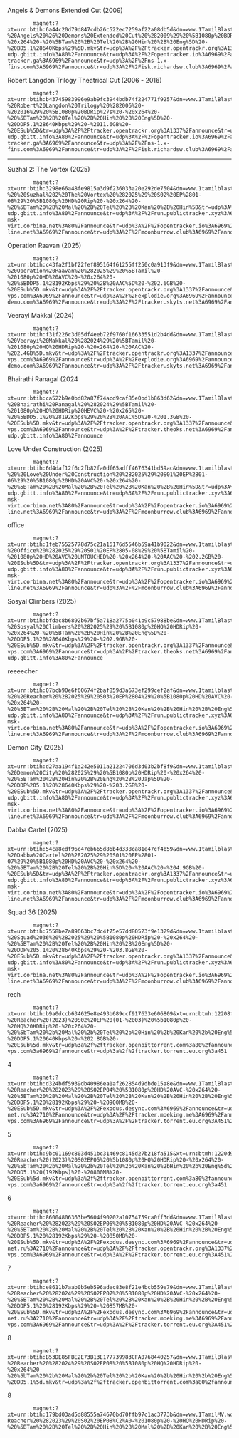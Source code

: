 Angels & Demons Extended Cut (2009)

            magnet:?xt=urn:btih:6a44c20d79d847cdb26c522ec7259af22a08db5d&dn=www.1TamilBlasters.bid%20-%20Angels%20%26%20Demons%20Extended%20Cut%20%282009%29%20%5B1080p%20BDRip%20-%20x264%20-%20%5BTam%20%2B%20Tel%20%2B%20Hin%20%2B%20Eng%5D%20-%20BD5.1%28640Kbps%29%5D.mkv&tr=udp%3A%2F%2Ftracker.opentrackr.org%3A1337%2Fannounce&tr=udp%3A%2F%2Fopen.demonii.com%3A1337%2Fannounce&tr=udp%3A%2F%2Ftracker.torrent.eu.org%3A451%2Fannounce&tr=udp%3A%2F%2Fopen.stealth.si%3A80%2Fannounce&tr=udp%3A%2F%2Fexodus.desync.com%3A6969%2Fannounce&tr=udp%3A%2F%2Fexplodie.org%3A6969%2Fannounce&tr=udp%3A%2F%2Ftracker.theoks.net%3A6969%2Fannounce&tr=udp%3A%2F%2Ftracker.ololosh.space%3A6969%2Fannounce&tr=udp%3A%2F%2Ftracker.dump.cl%3A6969%2Fannounce&tr=udp%3A%2F%2Ftracker.bittor.pw%3A1337%2Fannounce&tr=udp%3A%2F%2Ftracker-udp.gbitt.info%3A80%2Fannounce&tr=udp%3A%2F%2Fopentracker.io%3A6969%2Fannounce&tr=udp%3A%2F%2Fopen.free-tracker.ga%3A6969%2Fannounce&tr=udp%3A%2F%2Fns-1.x-fins.com%3A6969%2Fannounce&tr=udp%3A%2F%2Fisk.richardsw.club%3A6969%2Fannounce&tr=udp%3A%2F%2Fdiscord.heihachi.pw%3A6969%2Fannounce&tr=udp%3A%2F%2Fwepzone.net%3A6969%2Fannounce&tr=udp%3A%2F%2Fttk2.nbaonlineservice.com%3A6969%2Fannounce&tr=udp%3A%2F%2Ftracker2.dler.org%3A80%2Fannounce&tr=udp%3A%2F%2Ftracker1.myporn.club%3A9337%2Fannounce&tr=udp%3A%2F%2Ftracker.tryhackx.org%3A6969%2Fannounce

Robert Langdon Trilogy Theatrical Cut (2006 - 2016)

            magnet:?xt=urn:btih:b43745983996e9ab9fc3944bdb74f224771f9257&dn=www.1TamilBlasters.bid%20-%20Robert%20Langdon%20Trilogy%20%282006%20-%202016%29%20%5B1080p%20BDRip%27s%20-%20x264%20-%20%5BTam%20%2B%20Tel%20%2B%20Hin%20%2B%20Eng%5D%20-%20DDP5.1%28640Kbps%29%20-%2011.6GB%20-%20ESub%5D&tr=udp%3A%2F%2Ftracker.opentrackr.org%3A1337%2Fannounce&tr=udp%3A%2F%2Fopen.demonii.com%3A1337%2Fannounce&tr=udp%3A%2F%2Ftracker.torrent.eu.org%3A451%2Fannounce&tr=udp%3A%2F%2Fopen.stealth.si%3A80%2Fannounce&tr=udp%3A%2F%2Fexodus.desync.com%3A6969%2Fannounce&tr=udp%3A%2F%2Fexplodie.org%3A6969%2Fannounce&tr=udp%3A%2F%2Ftracker.theoks.net%3A6969%2Fannounce&tr=udp%3A%2F%2Ftracker.ololosh.space%3A6969%2Fannounce&tr=udp%3A%2F%2Ftracker.dump.cl%3A6969%2Fannounce&tr=udp%3A%2F%2Ftracker.bittor.pw%3A1337%2Fannounce&tr=udp%3A%2F%2Ftracker-udp.gbitt.info%3A80%2Fannounce&tr=udp%3A%2F%2Fopentracker.io%3A6969%2Fannounce&tr=udp%3A%2F%2Fopen.free-tracker.ga%3A6969%2Fannounce&tr=udp%3A%2F%2Fns-1.x-fins.com%3A6969%2Fannounce&tr=udp%3A%2F%2Fisk.richardsw.club%3A6969%2Fannounce&tr=udp%3A%2F%2Fdiscord.heihachi.pw%3A6969%2Fannounce&tr=udp%3A%2F%2Fwepzone.net%3A6969%2Fannounce&tr=udp%3A%2F%2Fttk2.nbaonlineservice.com%3A6969%2Fannounce&tr=udp%3A%2F%2Ftracker2.dler.org%3A80%2Fannounce&tr=udp%3A%2F%2Ftracker1.myporn.club%3A9337%2Fannounce&tr=udp%3A%2F%2Ftracker.tryhackx.org%3A6969%2Fannounce

            
--------------------------


Suzhal 2: The Vortex (2025) 

            magnet:?xt=urn:btih:3298e66a48fe9815a3d9f236033a20e292de7504&dn=www.1tamilblasters.rodeo%20-%20%20Suzhal%202%20The%20Vortex%20%282025%29%20S02%20EP%2801-08%29%20%5B1080p%20HD%20Rip%20-%20x264%20-%20%5BTam%20%2B%20Mal%20%2B%20Tel%20%2B%20Kan%20%2B%20Hin%5D&tr=udp%3A%2F%2Ftracker.opentrackr.org%3A1337%2Fannounce&tr=udp%3A%2F%2Fopen.demonii.com%3A1337%2Fannounce&tr=udp%3A%2F%2Fopen.stealth.si%3A80%2Fannounce&tr=udp%3A%2F%2Ftracker.torrent.eu.org%3A451%2Fannounce&tr=udp%3A%2F%2Fexplodie.org%3A6969%2Fannounce&tr=udp%3A%2F%2Fexodus.desync.com%3A6969%2Fannounce&tr=udp%3A%2F%2Ftracker.0x7c0.com%3A6969%2Fannounce&tr=udp%3A%2F%2Ftracker-udp.gbitt.info%3A80%2Fannounce&tr=udp%3A%2F%2Frun.publictracker.xyz%3A6969%2Fannounce&tr=udp%3A%2F%2Fretracker01-msk-virt.corbina.net%3A80%2Fannounce&tr=udp%3A%2F%2Fopentracker.io%3A6969%2Fannounce&tr=udp%3A%2F%2Fopen.dstud.io%3A6969%2Fannounce&tr=udp%3A%2F%2Fnew-line.net%3A6969%2Fannounce&tr=udp%3A%2F%2Fmoonburrow.club%3A6969%2Fannounce

Operation Raavan (2025)

            magnet:?xt=urn:btih:c43fa2f1bf22fef895164f61255ff250c0a913f9&dn=www.1TamilBlasters.rodeo%20-%20Operation%20Raavan%20%282025%29%20%5BTamil%20-%201080p%20HD%20AVC%20-%20x264%20-%20%5BDDP5.1%28192Kbps%29%20%2B%20AAC%5D%20-%202.6GB%20-%20ESub%5D.mkv&tr=udp%3A%2F%2Ftracker.opentrackr.org%3A1337%2Fannounce&tr=udp%3A%2F%2Fopen.demonii.com%3A1337%2Fannounce&tr=udp%3A%2F%2Fopen.tracker.cl%3A1337%2Fannounce&tr=udp%3A%2F%2Ftracker.torrent.eu.org%3A451%2Fannounce&tr=udp%3A%2F%2Fopen.stealth.si%3A80%2Fannounce&tr=udp%3A%2F%2Fexodus.desync.com%3A6969%2Fannounce&tr=udp%3A%2F%2Ftracker.tiny-vps.com%3A6969%2Fannounce&tr=udp%3A%2F%2Fexplodie.org%3A6969%2Fannounce&tr=udp%3A%2F%2Fwepzone.net%3A6969%2Fannounce&tr=udp%3A%2F%2Fttk2.nbaonlineservice.com%3A6969%2Fannounce&tr=udp%3A%2F%2Ftracker2.dler.org%3A80%2Fannounce&tr=udp%3A%2F%2Ftracker1.myporn.club%3A9337%2Fannounce&tr=udp%3A%2F%2Ftracker.tryhackx.org%3A6969%2Fannounce&tr=udp%3A%2F%2Ftracker.torrust-demo.com%3A6969%2Fannounce&tr=udp%3A%2F%2Ftracker.skyts.net%3A6969%2Fannounce&tr=udp%3A%2F%2Ftracker.qu.ax%3A6969%2Fannounce&tr=udp%3A%2F%2Ftracker.ololosh.space%3A6969%2Fannounce&tr=udp%3A%2F%2Ftracker.gmi.gd%3A6969%2Fannounce&tr=udp%3A%2F%2Ftracker.gigantino.net%3A6969%2Fannounce&tr=udp%3A%2F%2Ftracker.filemail.com%3A6969%2Fannounce&tr=udp%3A%2F%2Ftracker.dler.org%3A6969%2Fannounce

Veerayi Makkal (2024) 

            magnet:?xt=urn:btih:f31f226c3d05df4eeb72f9760f16633551d2b4dd&dn=www.1TamilBlasters.rodeo%20-%20Veerayi%20Makkal%20%282024%29%20%5BTamil%20-%201080p%20HQ%20HDRip%20-%20x264%20-%20AAC%20-%202.4GB%5D.mkv&tr=udp%3A%2F%2Ftracker.opentrackr.org%3A1337%2Fannounce&tr=udp%3A%2F%2Fopen.demonii.com%3A1337%2Fannounce&tr=udp%3A%2F%2Fopen.tracker.cl%3A1337%2Fannounce&tr=udp%3A%2F%2Ftracker.torrent.eu.org%3A451%2Fannounce&tr=udp%3A%2F%2Fopen.stealth.si%3A80%2Fannounce&tr=udp%3A%2F%2Fexodus.desync.com%3A6969%2Fannounce&tr=udp%3A%2F%2Ftracker.tiny-vps.com%3A6969%2Fannounce&tr=udp%3A%2F%2Fexplodie.org%3A6969%2Fannounce&tr=udp%3A%2F%2Fwepzone.net%3A6969%2Fannounce&tr=udp%3A%2F%2Fttk2.nbaonlineservice.com%3A6969%2Fannounce&tr=udp%3A%2F%2Ftracker2.dler.org%3A80%2Fannounce&tr=udp%3A%2F%2Ftracker1.myporn.club%3A9337%2Fannounce&tr=udp%3A%2F%2Ftracker.tryhackx.org%3A6969%2Fannounce&tr=udp%3A%2F%2Ftracker.torrust-demo.com%3A6969%2Fannounce&tr=udp%3A%2F%2Ftracker.skyts.net%3A6969%2Fannounce&tr=udp%3A%2F%2Ftracker.qu.ax%3A6969%2Fannounce&tr=udp%3A%2F%2Ftracker.ololosh.space%3A6969%2Fannounce&tr=udp%3A%2F%2Ftracker.gmi.gd%3A6969%2Fannounce&tr=udp%3A%2F%2Ftracker.gigantino.net%3A6969%2Fannounce&tr=udp%3A%2F%2Ftracker.filemail.com%3A6969%2Fannounce&tr=udp%3A%2F%2Ftracker.dler.org%3A6969%2Fannounce


Bhairathi Ranagal (2024


            magnet:?xt=urn:btih:ca522b9e0bd82a87f74acd9caf85e0bd1b863d62&dn=www.1TamilBlasters.rodeo%20-%20Bhairathi%20Ranagal%20%282024%29%5BTamil%20-%201080p%20HQ%20HDRip%20HEVC%20-%20x265%20-%20%5BDD5.1%20%28192Kbps%29%20%2B%20AAC%5D%20-%201.3GB%20-%20ESub%5D.mkv&tr=udp%3A%2F%2Ftracker.opentrackr.org%3A1337%2Fannounce&tr=udp%3A%2F%2Fopen.demonii.com%3A1337%2Fannounce&tr=udp%3A%2F%2Fopen.stealth.si%3A80%2Fannounce&tr=http%3A%2F%2Fopen.tracker.cl%3A1337%2Fannounce&tr=udp%3A%2F%2Ftracker.torrent.eu.org%3A451%2Fannounce&tr=udp%3A%2F%2Fexplodie.org%3A6969%2Fannounce&tr=udp%3A%2F%2Fexodus.desync.com%3A6969%2Fannounce&tr=udp%3A%2F%2Fwepzone.net%3A6969%2Fannounce&tr=udp%3A%2F%2Ftracker2.dler.org%3A80%2Fannounce&tr=udp%3A%2F%2Ftracker.tryhackx.org%3A6969%2Fannounce&tr=udp%3A%2F%2Ftracker.tiny-vps.com%3A6969%2Fannounce&tr=udp%3A%2F%2Ftracker.theoks.net%3A6969%2Fannounce&tr=udp%3A%2F%2Ftracker.srv00.com%3A6969%2Fannounce&tr=udp%3A%2F%2Ftracker.qu.ax%3A6969%2Fannounce&tr=udp%3A%2F%2Ftracker.filemail.com%3A6969%2Fannounce&tr=udp%3A%2F%2Ftracker.dump.cl%3A6969%2Fannounce&tr=udp%3A%2F%2Ftracker.darkness.services%3A6969%2Fannounce&tr=udp%3A%2F%2Ftracker.bittor.pw%3A1337%2Fannounce&tr=udp%3A%2F%2Ftracker.0x7c0.com%3A6969%2Fannounce&tr=udp%3A%2F%2Ftracker-udp.gbitt.info%3A80%2Fannounce


Love Under Construction (2025)

            magnet:?xt=urn:btih:6d4daf12f6c2fb82fa0df65adff4676341bd59ac&dn=www.1tamilblasters.rodeo%20-%20%20Love%20Under%20Construction%20%282025%29%20S01%20EP%2801-06%29%20%5B1080p%20HD%20AVC%20-%20x264%20-%20%5BTam%20%2B%20Mal%20%2B%20Tel%20%2B%20Kan%20%2B%20Hin%5D&tr=udp%3A%2F%2Ftracker.opentrackr.org%3A1337%2Fannounce&tr=udp%3A%2F%2Fopen.demonii.com%3A1337%2Fannounce&tr=udp%3A%2F%2Fopen.stealth.si%3A80%2Fannounce&tr=udp%3A%2F%2Ftracker.torrent.eu.org%3A451%2Fannounce&tr=udp%3A%2F%2Fexplodie.org%3A6969%2Fannounce&tr=udp%3A%2F%2Fexodus.desync.com%3A6969%2Fannounce&tr=udp%3A%2F%2Ftracker.0x7c0.com%3A6969%2Fannounce&tr=udp%3A%2F%2Ftracker-udp.gbitt.info%3A80%2Fannounce&tr=udp%3A%2F%2Frun.publictracker.xyz%3A6969%2Fannounce&tr=udp%3A%2F%2Fretracker01-msk-virt.corbina.net%3A80%2Fannounce&tr=udp%3A%2F%2Fopentracker.io%3A6969%2Fannounce&tr=udp%3A%2F%2Fopen.dstud.io%3A6969%2Fannounce&tr=udp%3A%2F%2Fnew-line.net%3A6969%2Fannounce&tr=udp%3A%2F%2Fmoonburrow.club%3A6969%2Fannounce

office 

            magnet:?xt=urn:btih:1feb75525778d75c21a16176d5546b59a41b9022&dn=www.1tamilblasters.rodeo%20-%20Office%20%282025%29%20S01%20EP%2805-08%29%20%5BTamil%20-%201080p%20HD%20AVC%20UNTOUCHED%20-%20x264%20-%20AAC%20-%202.2GB%20-%20ESub%5D&tr=udp%3A%2F%2Ftracker.opentrackr.org%3A1337%2Fannounce&tr=udp%3A%2F%2Fopen.demonii.com%3A1337%2Fannounce&tr=udp%3A%2F%2Fopen.stealth.si%3A80%2Fannounce&tr=udp%3A%2F%2Ftracker.torrent.eu.org%3A451%2Fannounce&tr=udp%3A%2F%2Fexplodie.org%3A6969%2Fannounce&tr=udp%3A%2F%2Fexodus.desync.com%3A6969%2Fannounce&tr=udp%3A%2F%2Ftracker.0x7c0.com%3A6969%2Fannounce&tr=udp%3A%2F%2Ftracker-udp.gbitt.info%3A80%2Fannounce&tr=udp%3A%2F%2Frun.publictracker.xyz%3A6969%2Fannounce&tr=udp%3A%2F%2Fretracker01-msk-virt.corbina.net%3A80%2Fannounce&tr=udp%3A%2F%2Fopentracker.io%3A6969%2Fannounce&tr=udp%3A%2F%2Fopen.dstud.io%3A6969%2Fannounce&tr=udp%3A%2F%2Fnew-line.net%3A6969%2Fannounce&tr=udp%3A%2F%2Fmoonburrow.club%3A6969%2Fannounce

Sosyal Climbers (2025)

            magnet:?xt=urn:btih:bfdac8b6892b67bf5a718a2775b041b9c57988be&dn=www.1TamilBlasters.rodeo%20-%20Sosyal%20Climbers%20%282025%29%20%5B1080p%20HQ%20HDRip%20-%20x264%20-%20%5BTam%20%2B%20Hin%20%2B%20Eng%5D%20-%20DDP5.1%20%28640Kbps%29%20-%202.9GB%20-%20ESub%5D.mkv&tr=udp%3A%2F%2Ftracker.opentrackr.org%3A1337%2Fannounce&tr=udp%3A%2F%2Fopen.demonii.com%3A1337%2Fannounce&tr=udp%3A%2F%2Fopen.stealth.si%3A80%2Fannounce&tr=http%3A%2F%2Fopen.tracker.cl%3A1337%2Fannounce&tr=udp%3A%2F%2Ftracker.torrent.eu.org%3A451%2Fannounce&tr=udp%3A%2F%2Fexplodie.org%3A6969%2Fannounce&tr=udp%3A%2F%2Fexodus.desync.com%3A6969%2Fannounce&tr=udp%3A%2F%2Fwepzone.net%3A6969%2Fannounce&tr=udp%3A%2F%2Ftracker2.dler.org%3A80%2Fannounce&tr=udp%3A%2F%2Ftracker.tryhackx.org%3A6969%2Fannounce&tr=udp%3A%2F%2Ftracker.tiny-vps.com%3A6969%2Fannounce&tr=udp%3A%2F%2Ftracker.theoks.net%3A6969%2Fannounce&tr=udp%3A%2F%2Ftracker.srv00.com%3A6969%2Fannounce&tr=udp%3A%2F%2Ftracker.qu.ax%3A6969%2Fannounce&tr=udp%3A%2F%2Ftracker.filemail.com%3A6969%2Fannounce&tr=udp%3A%2F%2Ftracker.dump.cl%3A6969%2Fannounce&tr=udp%3A%2F%2Ftracker.darkness.services%3A6969%2Fannounce&tr=udp%3A%2F%2Ftracker.bittor.pw%3A1337%2Fannounce&tr=udp%3A%2F%2Ftracker.0x7c0.com%3A6969%2Fannounce&tr=udp%3A%2F%2Ftracker-udp.gbitt.info%3A80%2Fannounce


reeeecher 

            magnet:?xt=urn:btih:07bcb90e6f60674f2baf859d3a673ef299cef2af&dn=www.1tamilblasters.rodeo%20-%20%20Reacher%20%282025%29%20S03%20EP%2804%29%20%5B1080p%20HD%20AVC%20-%20x264%20-%20%5BTam%20%2B%20Mal%20%2B%20Tel%20%2B%20Kan%20%2B%20Hin%20%2B%20Eng%5D.mkv&tr=udp%3A%2F%2Ftracker.opentrackr.org%3A1337%2Fannounce&tr=udp%3A%2F%2Fopen.demonii.com%3A1337%2Fannounce&tr=udp%3A%2F%2Fopen.stealth.si%3A80%2Fannounce&tr=udp%3A%2F%2Ftracker.torrent.eu.org%3A451%2Fannounce&tr=udp%3A%2F%2Fexplodie.org%3A6969%2Fannounce&tr=udp%3A%2F%2Fexodus.desync.com%3A6969%2Fannounce&tr=udp%3A%2F%2Ftracker.0x7c0.com%3A6969%2Fannounce&tr=udp%3A%2F%2Ftracker-udp.gbitt.info%3A80%2Fannounce&tr=udp%3A%2F%2Frun.publictracker.xyz%3A6969%2Fannounce&tr=udp%3A%2F%2Fretracker01-msk-virt.corbina.net%3A80%2Fannounce&tr=udp%3A%2F%2Fopentracker.io%3A6969%2Fannounce&tr=udp%3A%2F%2Fopen.dstud.io%3A6969%2Fannounce&tr=udp%3A%2F%2Fnew-line.net%3A6969%2Fannounce&tr=udp%3A%2F%2Fmoonburrow.club%3A6969%2Fannounce
            

Demon City (2025) 

            magnet:?xt=urn:btih:d27aa194f1a242e5011a21224706d3d03b2bf8f9&dn=www.1tamilblasters.rodeo%20-%20Demon%20City%20%282025%29%20%5B1080p%20HDRip%20-%20x264%20-%20%5BTam%20%2B%20Hin%20%2B%20Eng%20%2B%20Jap%5D%20-%20DDP%205.1%20%28640Kbps%29%20-%203.2GB%20-%20ESub%5D.mkv&tr=udp%3A%2F%2Ftracker.opentrackr.org%3A1337%2Fannounce&tr=udp%3A%2F%2Fopen.demonii.com%3A1337%2Fannounce&tr=udp%3A%2F%2Fopen.stealth.si%3A80%2Fannounce&tr=udp%3A%2F%2Ftracker.torrent.eu.org%3A451%2Fannounce&tr=udp%3A%2F%2Fexplodie.org%3A6969%2Fannounce&tr=udp%3A%2F%2Fexodus.desync.com%3A6969%2Fannounce&tr=udp%3A%2F%2Ftracker.0x7c0.com%3A6969%2Fannounce&tr=udp%3A%2F%2Ftracker-udp.gbitt.info%3A80%2Fannounce&tr=udp%3A%2F%2Frun.publictracker.xyz%3A6969%2Fannounce&tr=udp%3A%2F%2Fretracker01-msk-virt.corbina.net%3A80%2Fannounce&tr=udp%3A%2F%2Fopentracker.io%3A6969%2Fannounce&tr=udp%3A%2F%2Fopen.dstud.io%3A6969%2Fannounce&tr=udp%3A%2F%2Fnew-line.net%3A6969%2Fannounce&tr=udp%3A%2F%2Fmoonburrow.club%3A6969%2Fannounce

Dabba Cartel (2025)

            magnet:?xt=urn:btih:54ca8edf96c47eb665d86b4d338ca81e47cf4b59&dn=www.1tamilblasters.rodeo%20-%20Dabba%20Cartel%20%282025%29%20S01%20EP%2801-07%29%20%5B1080p%20HD%20AVC%20-%20x264%20-%20%5BTam%20%2B%20Tel%20%2B%20Hin%5D%20-%20AAC%20-%204.9GB%20-%20ESub%5D&tr=udp%3A%2F%2Ftracker.opentrackr.org%3A1337%2Fannounce&tr=udp%3A%2F%2Fopen.demonii.com%3A1337%2Fannounce&tr=udp%3A%2F%2Fopen.stealth.si%3A80%2Fannounce&tr=udp%3A%2F%2Ftracker.torrent.eu.org%3A451%2Fannounce&tr=udp%3A%2F%2Fexplodie.org%3A6969%2Fannounce&tr=udp%3A%2F%2Fexodus.desync.com%3A6969%2Fannounce&tr=udp%3A%2F%2Ftracker.0x7c0.com%3A6969%2Fannounce&tr=udp%3A%2F%2Ftracker-udp.gbitt.info%3A80%2Fannounce&tr=udp%3A%2F%2Frun.publictracker.xyz%3A6969%2Fannounce&tr=udp%3A%2F%2Fretracker01-msk-virt.corbina.net%3A80%2Fannounce&tr=udp%3A%2F%2Fopentracker.io%3A6969%2Fannounce&tr=udp%3A%2F%2Fopen.dstud.io%3A6969%2Fannounce&tr=udp%3A%2F%2Fnew-line.net%3A6969%2Fannounce&tr=udp%3A%2F%2Fmoonburrow.club%3A6969%2Fannounce


Squad 36 (2025)

            magnet:?xt=urn:btih:7558be7a89663bc7dc4f75e57dd80523f9e1329d&dn=www.1tamilblasters.rodeo%20-%20Squad%2036%20%282025%29%20%5B1080p%20HDRip%20-%20x264%20-%20%5BTam%20%2B%20Tel%20%2B%20Hin%20%2B%20Eng%5D%20-%20DDP%205.1%20%28640Kbps%29%20-%203.8GB%20-%20ESub%5D.mkv&tr=udp%3A%2F%2Ftracker.opentrackr.org%3A1337%2Fannounce&tr=udp%3A%2F%2Fopen.demonii.com%3A1337%2Fannounce&tr=udp%3A%2F%2Fopen.stealth.si%3A80%2Fannounce&tr=udp%3A%2F%2Ftracker.torrent.eu.org%3A451%2Fannounce&tr=udp%3A%2F%2Fexplodie.org%3A6969%2Fannounce&tr=udp%3A%2F%2Fexodus.desync.com%3A6969%2Fannounce&tr=udp%3A%2F%2Ftracker.0x7c0.com%3A6969%2Fannounce&tr=udp%3A%2F%2Ftracker-udp.gbitt.info%3A80%2Fannounce&tr=udp%3A%2F%2Frun.publictracker.xyz%3A6969%2Fannounce&tr=udp%3A%2F%2Fretracker01-msk-virt.corbina.net%3A80%2Fannounce&tr=udp%3A%2F%2Fopentracker.io%3A6969%2Fannounce&tr=udp%3A%2F%2Fopen.dstud.io%3A6969%2Fannounce&tr=udp%3A%2F%2Fnew-line.net%3A6969%2Fannounce&tr=udp%3A%2F%2Fmoonburrow.club%3A6969%2Fannounce

rech


            magnet:?xt=urn:btih:b9a0dccb634625e8e493b689ccf917633e606809&xt=urn:btmh:12208febcdda15a482e3b0952694d71b8feb2c4d802410406b15f628501c7841147f&dn=www.1TamilBlasters.team%20-%20Reacher%20(2023)%20S02%20EP%20(01-%2003)%20%5b1080p%20-%20HQ%20HDRip%20-%20x264%20-%20%5bTam%20%2b%20Mal%20%2b%20Tel%20%2b%20Hin%20%2b%20Kan%20%2b%20Eng%5d%20-%20DDP5.1%20640Kbps%20-%202.8GB%20-%20Esub%5d.mkv&tr=udp%3a%2f%2ftracker.openbittorrent.com%3a80%2fannounce&tr=udp%3a%2f%2ftracker.opentrackr.org%3a1337%2fannounce&tr=udp%3a%2f%2ftracker.pomf.se%3a80%2fannounce&tr=http%3a%2f%2ftracker3.itzmx.com%3a8080%2fannounce&tr=udp%3a%2f%2fexodus.desync.com%3a6969%2fannounce&tr=udp%3a%2f%2fipv4.tracker.harry.lu%3a80%2fannounce&tr=udp%3a%2f%2ftracker.internetwarriors.net%3a1337%2fannounce&tr=udp%3a%2f%2ftracker.tiny-vps.com%3a6969%2fannounce&tr=udp%3a%2f%2ftracker.torrent.eu.org%3a451

4

            magnet:?xt=urn:btih:d324bdf5939db40986ea1af262854d9dbde15a8e&dn=www.1TamilBlasters.team%20-%20Reacher%20%282023%29%20S02EP04%20%5B1080p%20HD%20AVC-%20x264%20-%20%5BTam%20%2B%20Mal%20%2B%20Tel%20%2B%20Kan%20%2B%20Hin%20%2B%20Eng%5D%20-%20DDP5.1%20%28192Kbps%29%20-%20900MB%20-%20ESub%5D.mkv&tr=udp%3A%2F%2Fexodus.desync.com%3A6969%2Fannounce&tr=udp%3A%2F%2Fopen.stealth.si%3A80%2Fannounce&tr=udp%3A%2F%2Fretracker.lanta-net.ru%3A2710%2Fannounce&tr=udp%3A%2F%2Ftracker.moeking.me%3A6969%2Fannounce&tr=udp%3A%2F%2Ftracker.opentrackr.org%3A1337%2Fannounce&tr=udp%3A%2F%2Ftracker.shkinev.me%3A6969%2Fannounce&tr=udp%3A%2F%2Ftracker.tiny-vps.com%3A6969%2Fannounce&tr=udp%3A%2F%2Ftracker.torrent.eu.org%3A451%2Fannounce&tr=udp%3A%2F%2Ftracker.uw0.xyz%3A6969%2Fannounce&tr=udp%3A%2F%2Ftracker.zemoj.com%3A6969%2Fannounce&tr=udp%3A%2F%2Ftracker0.ufibox.com%3A6969%2Fannounce&tr=udp%3A%2F%2Ftracker.zerobytes.xyz%3A1337%2Fannounce&tr=udp%3A%2F%2Fvibe.community%3A6969%2Fannounce&tr=udp%3A%2F%2Fwww.torrent.eu.org%3A451%2Fannounce&tr=udp%3A%2F%2Fzephir.monocul.us%3A6969%2Fannounce

5

            magnet:?xt=urn:btih:9bc01169c803d451bc31469c8145d27b218fa515&xt=urn:btmh:1220d9e0dcf5102b75d9aa0b11437547e60e910212397218b434d49c8b219484f11c&dn=www.1TamilBlasters.team%20-%20Reacher%20(2023)%20S02EP05%20%5b1080p%20HQ%20HDRip%20-%20x264%20-%20%5bTam%20%2b%20Mal%20%2b%20Tel%20%2b%20Kan%20%2bHin%20%2b%20Eng%5d%20-%20DD5.1%20(192Kbps)%20-%20800MB%20-%20ESub%5d.mkv&tr=udp%3a%2f%2ftracker.openbittorrent.com%3a80%2fannounce&tr=udp%3a%2f%2ftracker.opentrackr.org%3a1337%2fannounce&tr=udp%3a%2f%2ftracker.pomf.se%3a80%2fannounce&tr=http%3a%2f%2ftracker3.itzmx.com%3a8080%2fannounce&tr=udp%3a%2f%2fexodus.desync.com%3a6969%2fannounce&tr=udp%3a%2f%2fipv4.tracker.harry.lu%3a80%2fannounce&tr=udp%3a%2f%2ftracker.internetwarriors.net%3a1337%2fannounce&tr=udp%3a%2f%2ftracker.tiny-vps.com%3a6969%2fannounce&tr=udp%3a%2f%2ftracker.torrent.eu.org%3a451

6


            magnet:?xt=urn:btih:86004806363be5604f90202a10754759ca0ff3dd&dn=www.1TamilBlasters.tel%20-%20Reacher%20%282023%29%20S02EP06%20%5B1080p%20HD%20AVC-%20x264%20-%20%5BTam%20%2B%20Mal%20%2B%20Tel%20%2B%20Kan%20%2B%20Hin%20%2B%20Eng%5D%20-%20DDP5.1%20%28192Kbps%29%20-%20850MB%20-%20ESub%5D.mkv&tr=udp%3A%2F%2Fexodus.desync.com%3A6969%2Fannounce&tr=udp%3A%2F%2Fopen.stealth.si%3A80%2Fannounce&tr=udp%3A%2F%2Ftracker.moeking.me%3A6969%2Fannounce&tr=udp%3A%2F%2Fretracker.lanta-net.ru%3A2710%2Fannounce&tr=udp%3A%2F%2Ftracker.opentrackr.org%3A1337%2Fannounce&tr=udp%3A%2F%2Ftracker.shkinev.me%3A6969%2Fannounce&tr=udp%3A%2F%2Ftracker.tiny-vps.com%3A6969%2Fannounce&tr=udp%3A%2F%2Ftracker.torrent.eu.org%3A451%2Fannounce&tr=udp%3A%2F%2Ftracker.uw0.xyz%3A6969%2Fannounce&tr=udp%3A%2F%2Ftracker.zemoj.com%3A6969%2Fannounce&tr=udp%3A%2F%2Ftracker.zerobytes.xyz%3A1337%2Fannounce&tr=udp%3A%2F%2Ftracker0.ufibox.com%3A6969%2Fannounce&tr=udp%3A%2F%2Fvibe.community%3A6969%2Fannounce&tr=udp%3A%2F%2Fwww.torrent.eu.org%3A451%2Fannounce&tr=udp%3A%2F%2Fzephir.monocul.us%3A6969%2Fannounce

            
7

            magnet:?xt=urn:btih:e8611b7aab0b5eb596adec83e8f21e4bcb559e79&dn=www.1TamilBlasters.tel%20-%20Reacher%20%282024%29%20S02EP07%20%5B1080p%20HD%20AVC-%20x264%20-%20%5BTam%20%2B%20Mal%20%2B%20Tel%20%2B%20Kan%20%2B%20Hin%20%2B%20Eng%5D%20-%20DDP5.1%20%28192Kbps%29%20-%20857MB%20-%20ESub%5D.mkv&tr=udp%3A%2F%2Fexodus.desync.com%3A6969%2Fannounce&tr=udp%3A%2F%2Fopen.stealth.si%3A80%2Fannounce&tr=udp%3A%2F%2Fretracker.lanta-net.ru%3A2710%2Fannounce&tr=udp%3A%2F%2Ftracker.moeking.me%3A6969%2Fannounce&tr=udp%3A%2F%2Ftracker.opentrackr.org%3A1337%2Fannounce&tr=udp%3A%2F%2Ftracker.shkinev.me%3A6969%2Fannounce&tr=udp%3A%2F%2Ftracker.tiny-vps.com%3A6969%2Fannounce&tr=udp%3A%2F%2Ftracker.torrent.eu.org%3A451%2Fannounce&tr=udp%3A%2F%2Ftracker.uw0.xyz%3A6969%2Fannounce&tr=udp%3A%2F%2Ftracker.zemoj.com%3A6969%2Fannounce&tr=udp%3A%2F%2Ftracker.zerobytes.xyz%3A1337%2Fannounce&tr=udp%3A%2F%2Ftracker0.ufibox.com%3A6969%2Fannounce&tr=udp%3A%2F%2Fvibe.community%3A6969%2Fannounce&tr=udp%3A%2F%2Fwww.torrent.eu.org%3A451%2Fannounce&tr=udp%3A%2F%2Fzephir.monocul.us%3A6969%2Fannounce


8

            magnet:?xt=urn:btih:B53DE85FBE2E73B13E177739983CFA0768440257&dn=www.1TamilBlasters.tel%20-%20Reacher%20%282024%29%20S02EP08%20%5B1080p%20HQ%20HDRip%20-%20x264%20-%20%5bTam%20%2b%20Mal%20%2b%20Tel%20%2b%20Kan%20%2b%20Hin%20%2b%20Eng%5d%20-%20DD5.1%5d.mkv&tr=udp%3a%2f%2ftracker.openbittorrent.com%3a80%2fannounce&tr=udp%3a%2f%2ftracker.opentrackr.org%3a1337%2fannounce&tr=wss%3a%2f%2fwstracker.online

8

            magnet:?xt=urn:btih:179bd03ad5d88555a74670bd70ffb97c1ac3773b&dn=www.1TamilMV.world%20-Reacher%20%282023%29%20S02%20EP08%C2%A0-%201080p%20-%20HQ%20HDRip%20-%20%5BTam%20%2B%20Tel%20%2B%20Hin%20%2B%20Mal%20%2B%20Kan%20%2B%20Eng%5D.mkv&tr=udp%3A%2F%2Ftracker.opentrackr.org%3A1337%2Fannounce&tr=udp%3A%2F%2Fp4p.arenabg.com%3A1337%2Fannounce&tr=udp%3A%2F%2Ftracker.torrent.eu.org%3A451%2Fannounce&tr=udp%3A%2F%2Ftracker.dler.org%3A6969%2Fannounce&tr=udp%3A%2F%2Fopen.stealth.si%3A80%2Fannounce&tr=udp%3A%2F%2Fipv4.tracker.harry.lu%3A80%2Fannounce&tr=udp%3A%2F%2Fopentracker.i2p.rocks%3A6969%2Fannounce

            
 
            
            
